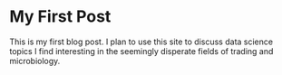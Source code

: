 # My First Post

This is my first blog post. I plan to use this site to discuss data science topics I find interesting in the seemingly disperate fields of trading and microbiology.
